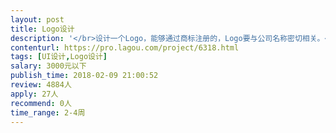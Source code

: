 ```yaml
---                
layout: post       
title: Logo设计           
description: '</br>设计一个Logo，能够通过商标注册的，Logo要与公司名称密切相关。</br>这不是一个工作量的问题，更重要的是创意设计。</br>有较高的审美标准，希望你在广州，方便沟通。</br>'     
contenturl: https://pro.lagou.com/project/6318.html      
tags: [UI设计,Logo设计]            
salary: 3000元以下          
publish_time: 2018-02-09 21:00:52         
review: 4884人                   
apply: 27人                   
recommend: 0人                   
time_range: 2-4周              
---                 
```

